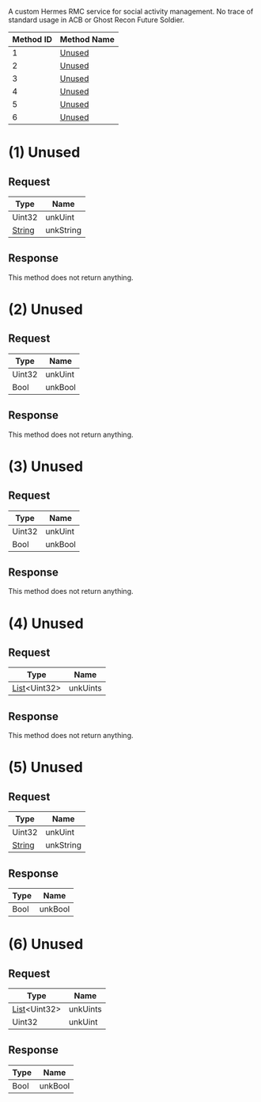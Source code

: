 A custom Hermes RMC service for social activity management. No trace of standard usage in ACB or Ghost Recon Future Soldier.

| Method ID | Method Name |
|-----------|-------------|
| 1 | [Unused](#1-unused) |
| 2 | [Unused](#2-unused) |
| 3 | [Unused](#3-unused) |
| 4 | [Unused](#4-unused) |
| 5 | [Unused](#5-unused) |
| 6 | [Unused](#6-unused) |

# (1) Unused

## Request

| Type | Name |
|------|------|
| Uint32 | unkUint |
| [String](https://github.com/kinnay/NintendoClients/wiki/NEX-Common-Types#string) | unkString |


## Response

This method does not return anything.

# (2) Unused

## Request

| Type | Name |
|------|------|
| Uint32 | unkUint |
| Bool | unkBool |


## Response

This method does not return anything.

# (3) Unused

## Request

| Type | Name |
|------|------|
| Uint32 | unkUint |
| Bool | unkBool |


## Response

This method does not return anything.

# (4) Unused

## Request

| Type | Name |
|------|------|
| [List](https://github.com/kinnay/NintendoClients/wiki/NEX-Common-Types#list)\<Uint32\> | unkUints |


## Response

This method does not return anything.

# (5) Unused

## Request

| Type | Name |
|------|------|
| Uint32 | unkUint |
| [String](https://github.com/kinnay/NintendoClients/wiki/NEX-Common-Types#string) | unkString |


## Response

| Type | Name |
|------|------|
| Bool | unkBool |

# (6) Unused

## Request

| Type | Name |
|------|------|
| [List](https://github.com/kinnay/NintendoClients/wiki/NEX-Common-Types#list)\<Uint32\> | unkUints |
| Uint32 | unkUint |


## Response

| Type | Name |
|------|------|
| Bool | unkBool |